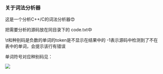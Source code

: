 ### 关于词法分析器

这是一个分析C++/C的词法分析器😍

把需要分析的源码放在同目录下的 code.txt中


\t和种别码是负数的单词的token是不显示在结果中的
-1表示源码中检测到了不在表中的单词，会提示该行有错误

单词符号对应种别码见：

![](https://kibo24-1305312055.cos.ap-beijing.myqcloud.com/C10WARED58CMM@FCI3%7BEACO.png)
